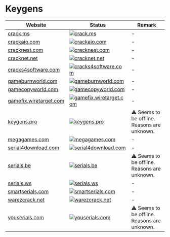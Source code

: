 # Keygens

|Website|Status|Remark|
|-|-|-|
|[crack.ms](https://crack.ms/)|[![crack.ms](https://img.shields.io/website?down_color=red&down_message=offline&up_color=green&up_message=online&url=https%3A%2F%2Fcrack.ms)](https://crack.ms/)|-|
|[crackaio.com](https://crackaio.com/)|[![crackaio.com](https://img.shields.io/website?down_color=red&down_message=offline&up_color=green&up_message=online&url=https%3A%2F%2Fcrackaio.com)](https://crackaio.com/)|-|
|[cracknest.com](http://cracknest.com/)|[![cracknest.com](https://img.shields.io/website?down_color=red&down_message=offline&up_color=green&up_message=online&url=http%3A%2F%2Fcracknest.com)](http://cracknest.com/)|-|
|[cracknet.net](https://cracknet.net/)|[![cracknet.net](https://img.shields.io/website?down_color=red&down_message=offline&up_color=green&up_message=online&url=https%3A%2F%2Fcracknet.net)](https://cracknet.net/)|-|
|[cracks4software.com](https://cracks4software.com/)|[![cracks4software.com](https://img.shields.io/website?down_color=red&down_message=offline&up_color=green&up_message=online&url=https%3A%2F%2Fcracks4software.com)](https://cracks4software.com/)|-|
|[gameburnworld.com](https://gameburnworld.com/)|[![gameburnworld.com](https://img.shields.io/website?down_color=red&down_message=offline&up_color=green&up_message=online&url=https%3A%2F%2Fgameburnworld.com)](https://gameburnworld.com/)|-|
|[gamecopyworld.com](https://gamecopyworld.com/)|[![gamecopyworld.com](https://img.shields.io/website?down_color=red&down_message=offline&up_color=green&up_message=online&url=https%3A%2F%2Fgamecopyworld.com)](https://gamecopyworld.com/)|-|
|[gamefix.wiretarget.com](https://gamefix.wiretarget.com/)|[![gamefix.wiretarget.com](https://img.shields.io/website?down_color=red&down_message=offline&up_color=green&up_message=online&url=https%3A%2F%2Fgamefix.wiretarget.com)](https://gamefix.wiretarget.com/)|-|
|[keygens.pro](https://keygens.pro/)|[![keygens.pro](https://img.shields.io/website?down_color=red&down_message=offline&up_color=green&up_message=online&url=https%3A%2F%2Fkeygens.pro)](https://keygens.pro/)|⚠️ Seems to be offline. Reasons are unknown.|
|[megagames.com](https://megagames.com/)|[![megagames.com](https://img.shields.io/website?down_color=red&down_message=offline&up_color=green&up_message=online&url=https%3A%2F%2Fmegagames.com)](https://megagames.com/)|-|
|[serial4download.com](https://serial4download.com/)|[![serial4download.com](https://img.shields.io/website?down_color=red&down_message=offline&up_color=green&up_message=online&url=https%3A%2F%2Fserial4download.com)](https://serial4download.com/)|-|
|[serials.be](https://serials.be/)|[![serials.be](https://img.shields.io/website?down_color=red&down_message=offline&up_color=green&up_message=online&url=https%3A%2F%2Fserials.be)](https://serials.be/)|⚠️ Seems to be offline. Reasons are unknown.|
|[serials.ws](https://serials.ws/)|[![serials.ws](https://img.shields.io/website?down_color=red&down_message=offline&up_color=green&up_message=online&url=https%3A%2F%2Fserials.ws)](https://serials.ws/)|-|
|[smartserials.com](https://smartserials.com/)|[![smartserials.com](https://img.shields.io/website?down_color=red&down_message=offline&up_color=green&up_message=online&url=https%3A%2F%2Fsmartserials.com)](https://smartserials.com/)|-|
|[warezcrack.net](https://warezcrack.net/)|[![warezcrack.net](https://img.shields.io/website?down_color=red&down_message=offline&up_color=green&up_message=online&url=https%3A%2F%2Fwarezcrack.net)](https://warezcrack.net/)|-|
|[youserials.com](https://youserials.com/)|[![youserials.com](https://img.shields.io/website?down_color=red&down_message=offline&up_color=green&up_message=online&url=https%3A%2F%2Fyouserials.com)](https://youserials.com/)|⚠️ Seems to be offline. Reasons are unknown.|